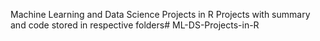 Machine Learning and Data Science Projects in R
Projects with summary and code stored in respective folders# ML-DS-Projects-in-R
